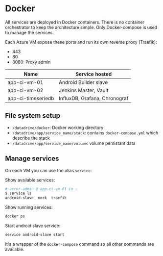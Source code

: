 # Docker

All services are deployed in Docker containers. There is no container orchestrator to keep the architecture simple. Only Docker-compose is used to manage the services.

Each Azure VM expose these ports and run its own reverse proxy (Traefik):

* 443
* 80
* 8080: Proxy admin

| Name | Service hosted
------ | ---------------
| app-ci-vm-01 | Android Builder slave
| app-ci-vm-02 | Jenkins Master, Vault
| app-ci-timeseriedb | InfluxDB, Grafana, Chronograf

## File system setup

* `/datadrive/docker`: Docker working directory
* `/datadrive/app/service_name/stack`: contains `docker-compose.yml` which describe the stack
* `/datadrive/app/service_name/volume`: volume persistant data

## Manage services

On each VM you can use the alias `service`:

Show available services:

```bash
# accor-admin @ app-ci-vm-01 in ~
$ service ls
android-slave  mock  traefik
```

Show running services:

```bash
docker ps
```

Start android slave service:

```bash
service android-slave start
```

It's a wrapper of the `docker-compose` command so all other commands are available.
